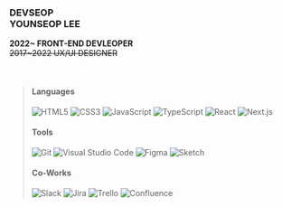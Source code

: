 ### DEVSEOP</br>YOUNSEOP LEE

**2022~ FRONT-END DEVLEOPER**</br>
~~2017~2022 UX/UI DESIGNER~~

<br />

> #### Languages ####
> ![HTML5](https://img.shields.io/badge/HTML5-E34F26.svg?&style=for-the-badge&logo=HTML5&logoColor=white)
> ![CSS3](https://img.shields.io/badge/CSS3-1572B6.svg?&style=for-the-badge&logo=CSS3&logoColor=white)
> ![JavaScript](https://img.shields.io/badge/JavaScript-F7DF1E.svg?&style=for-the-badge&logo=JavaScript&logoColor=black)
> ![TypeScript](https://img.shields.io/badge/TypeScript-3178C6.svg?&style=for-the-badge&logo=TypeScript&logoColor=white)
> ![React](https://img.shields.io/badge/React-61DAFB.svg?&style=for-the-badge&logo=React&logoColor=black)
> ![Next.js](https://img.shields.io/badge/Next.js-000000.svg?&style=for-the-badge&logo=Next.js&logoColor=white)
> #### Tools ####
> ![Git](https://img.shields.io/badge/Git-F05032.svg?&style=for-the-badge&logo=Git&logoColor=white)
> ![Visual Studio Code](https://img.shields.io/badge/Visual%20Studio%20Code-007ACC.svg?&style=for-the-badge&logo=Visual%20Studio%20Code&logoColor=white)
> ![Figma](https://img.shields.io/badge/Figma-F24E1E.svg?&style=for-the-badge&logo=Figma&logoColor=white)
> ![Sketch](https://img.shields.io/badge/Sketch-F7B500.svg?&style=for-the-badge&logo=Sketch&logoColor=black)
> #### Co-Works ####
> ![Slack](https://img.shields.io/badge/Slack-4A154B.svg?&style=for-the-badge&logo=Slack&logoColor=white)
> ![Jira](https://img.shields.io/badge/Jira-0052CC.svg?&style=for-the-badge&logo=Jira&logoColor=white)
> ![Trello](https://img.shields.io/badge/Trello-0052CC.svg?&style=for-the-badge&logo=Trello&logoColor=white)
> ![Confluence](https://img.shields.io/badge/Confluence-172B4D.svg?&style=for-the-badge&logo=Confluence&logoColor=white)
